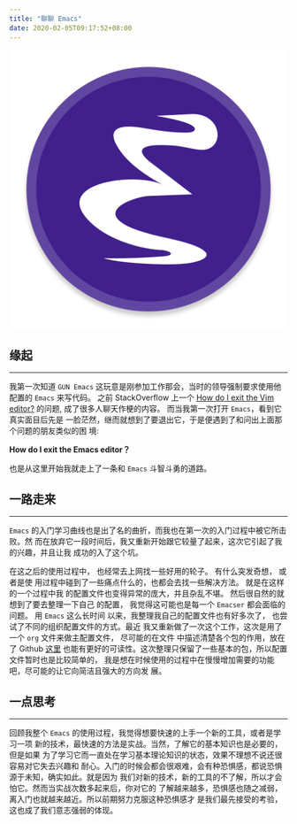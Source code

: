```yaml
---
title: "聊聊 Emacs"
date: 2020-02-05T09:17:52+08:00
---
```


![Emacs](/images/posts/emacs_logo.png)

## 缘起
---

  我第一次知道 `GUN Emacs` 这玩意是刚参加工作那会，当时的领导强制要求使用他配置的
`Emacs` 来写代码。 之前 StackOverflow 上一个
[How do I exit the Vim editor?](https://stackoverflow.com/questions/11828270/how-do-i-exit-the-vim-editor)
的问题, 成了很多人聊天作梗的内容。 而当我第一次打开 `Emacs`，看到它真实面目后先是
一脸茫然，继而就想到了要退出它，于是便遇到了和问出上面那个问题的朋友类似的困
境:

**How do I exit the Emacs editor？**

也是从这里开始我就走上了一条和 `Emacs` 斗智斗勇的道路。

## 一路走来
---

`Emacs` 的入门学习曲线也是出了名的曲折，而我也在第一次的入门过程中被它所击败。然
而在放弃它一段时间后，我又重新开始跟它较量了起来，这次它引起了我的兴趣，并且让我
成功的入了这个坑。

在这之后的使用过程中， 也经常去上网找一些好用的轮子。 有什么突发奇想， 或者是使
用过程中碰到了一些痛点什么的，也都会去找一些解决方法。 就是在这样的一个过程中我
的配置文件也变得异常的庞大，并且杂乱不堪。 然后很自然的就想到了要去整理一下自己
的配置， 我觉得这可能也是每一个 `Emacser` 都会面临的问题。 用 `Emacs` 这么长时间
以来，我整理我自己的配置文件也有好多次了， 也尝试了不同的组织配置文件的方式。最近
我又重新做了一次这个工作，这次是用了一个 `org` 文件来做主配置文件， 尽可能的在文件
中描述清楚各个包的作用，放在了 Github [这里](https://github.com/yunyanan/.emacs.d)
也能有更好的可读性。这次整理只保留了一些基本的包，所以配置文件暂时也是比较简单的，
我是想在时候使用的过程中在慢慢增加需要的功能吧，尽可能的让它向简洁且强大的方向发
展。

## 一点思考
---

回顾我整个 `Emacs` 的使用过程，我觉得想要快速的上手一个新的工具，或者是学习一项
新的技术，最快速的方法是实战。当然，了解它的基本知识也是必要的，但是如果
为了学习它而一直处在学习基本理论知识的状态，效果不理想不说还很容易对它失去兴趣和
耐心。入门的时候会都会很艰难，会有种恐惧感，都说恐惧源于未知，确实如此。就是因为
我们对新的技术，新的工具的不了解，所以才会怕它。然而当实战次数多起来后，你对它的
了解越来越多，恐惧感也随之减弱，离入门也就越来越近。所以前期努力克服这种恐惧感才
是我们最先接受的考验，这也成了我们意志强弱的体现。
